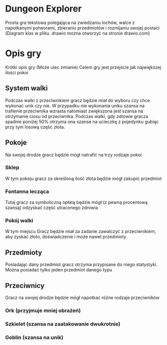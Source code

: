 # Dungeon Explorer

Prosta gra tekstowa polegająca na zwiedzaniu lochów, walce z napotkanymi potworami, zbieraniu przedmiotów i rozmijaniu swojej postaci
(Diagram klas w pliku .drawio można otworzyć na stronie drawio.com)

# Opis gry

Krótki opis gry (Może ulec zmianie)
Celem gry jest przejście jak największej ilości pokoi

## System walki
Podczas walki z przeciwnikiem gracz będzie miał do wyboru czy chce wykonać unik czy nie.
W przypadku nie wykonania uniku szansa na trafienie przeciwnika wzrasta natomiast zwiększona jest szansa na otrzymanie ciosu od przeciwnika.
Podczas walki, gdy zdrowie gracza spadnie poniżej 50% otrzyma ona szanse na ucieczkę z pojedynku gubiąc przy tym losową część złota.

## Pokoje

Na swojej drodze gracz będzie mógł natrafić  na trzy rodzaje pokoi
### Sklep 
W tym pokoju gracz za określoną ilość złota będzie mógł zakupić przedmiot

### Fontanna lecząca
Tutaj gracz za symboliczną opłatą będzie mógł (z pewną procentową szansą) odzyskać część utraconego zdrowia

### Pokój walki
W tym miejscu Gracz będzie miał za zadanie zawalczyć z przeciwnikiem, aby zyskać złoto, doświadczenie i może nawet przedmioty

## Przedmioty
Posiadając dany przedmiot gracz otrzyma przypisane do niego statystyki. 
Można posiadać tylko jeden przedmiot danego typu

## Przeciwnicy
Gracz na swojej drodze będzie mógł  napotkać różne rodzaje przeciwników

### Ork (przyjmuje mniej obrażeń)
### Szkielet (szansa na zaatakowanie dwukrotnie)
### Goblin (szansa na unik)
